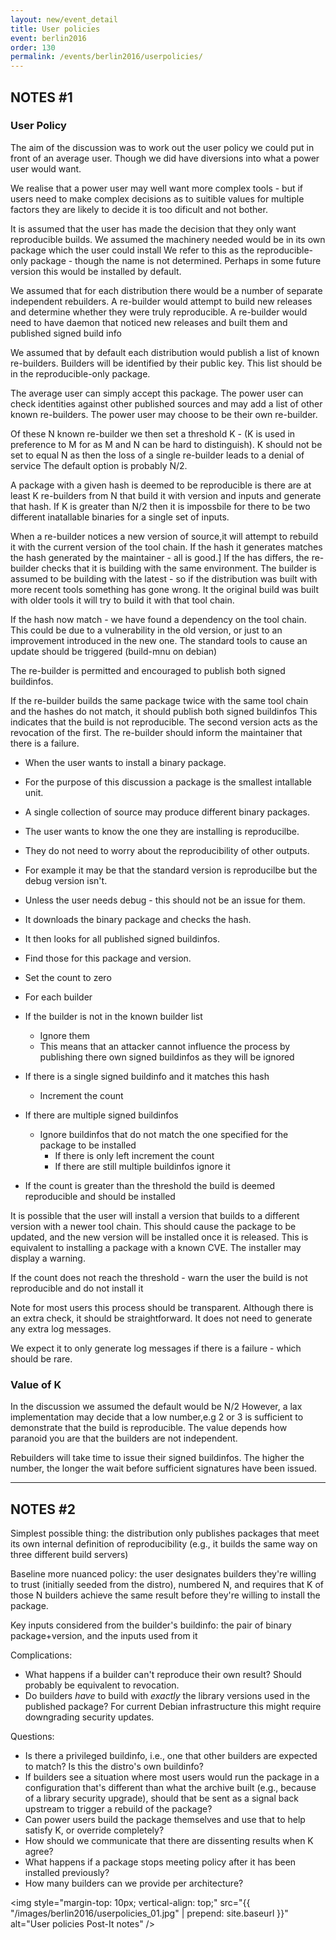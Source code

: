 ```yaml
---
layout: new/event_detail
title: User policies
event: berlin2016
order: 130
permalink: /events/berlin2016/userpolicies/
---
```


## NOTES #1

### User Policy

The aim of the discussion was to work out the user policy we could put in front of an average user.
Though we did have diversions into what a power user would want.

We realise that a power user may well want more complex tools - but if users need to make complex decisions as to suitible values for multiple factors they are likely to decide it is too dificult and not bother.

It is assumed that the user has made the decision that they only want reproducible builds.
We assumed the machinery needed would be in its own package which the user could install
We refer to this as the reproducible-only package - though the name is not determined.
Perhaps in some future version this would be installed by default.

We assumed that for each distribution there would be a number of separate independent rebuilders.
A re-builder would attempt to build new releases and determine whether they were truly reproducible.
A re-builder would need to have daemon that noticed new releases and built them and published signed build info

We assumed that by default each distribution would publish a list of known re-builders.
Builders will be identified by their public key.
This list should be in the reproducible-only package.

The average user can simply accept this package.
The power user can check identities against other published sources and  may add a list of other known re-builders. 
The power user may choose to be their own re-builder.

Of these N known re-builder we then set a threshold K - (K is used in preference to M for as M and N can be hard to distinguish).
K should not be set to equal N as then the loss of a single re-builder leads to a denial of service 
The default option is probably N/2.

A package with a given hash is deemed to be reproducible is there are at least K re-builders from N that build it with version and inputs and generate that hash.
If K is greater than N/2 then it is impossbile for there to be two different inatallable binaries for a single set of inputs.

When a re-builder notices a new version of source,it will attempt to rebuild it with the current version of the tool chain.
If the hash it generates matches the hash generated by the maintainer - all is good.]
If the has differs, the re-builder checks that it is building with the same environment.
The builder is assumed to be building with the latest - so if the distribution was built with more recent tools something has gone wrong.
It the original build was built with older tools it will try to build it with that tool chain.

If the hash now match - we have found a dependency on the tool chain.
This could be due to a vulnerability in the old version, or just to an improvement introduced in the new one.
The standard tools to cause an update should be triggered (build-mnu on debian)

The re-builder is permitted and encouraged to publish both signed buildinfos.

If the re-builder builds the same package twice with the same tool chain and the hashes do not match, it should publish both signed buildinfos
This indicates that the build is not reproducible. The second version acts as the revocation of the first.
The re-builder should inform the maintainer that there is a failure.


 * When the user wants to install a binary package.
 * For the purpose of this discussion a package is the smallest intallable unit. 
 * A single collection of source may produce different binary packages.
 * The user wants to know the one they are installing is reproducilbe.
 * They do not need to worry about the reproducibility of other outputs.
 * For example it may be that the standard version is reproducilbe but the debug version isn't.
 * Unless the user needs debug - this should not be an issue for them.

 * It downloads the binary package and checks the hash.
 * It then looks for all published signed buildinfos.
 * Find those for this package and version.

 * Set the count to zero
 * For each builder
 * If the builder is not in the known builder list
   * Ignore them
   * This means that an attacker cannot influence the process by publishing there own signed buildinfos as they will be ignored
 * If there is a single signed buildinfo and it matches this hash 
   * Increment the count 
 * If there are multiple signed buildinfos
   * Ignore buildinfos that do not match the one specified for the package to be installed
      * If there is only left increment the count
      * If there are still multiple buildinfos ignore it
 * If the count is greater than the threshold the build is deemed reproducible and should be installed

It is possible that the user will install a version that builds to a different version with a newer tool chain.
This should cause the package to be updated, and the new version will be installed once it is released.
This is equivalent to installing a package with a known CVE.
The installer may display a warning.

If the count does not reach the threshold - warn the user the build is not reproducible and do not install it

Note for most users this process should be transparent. 
Although there is an extra check, it should be straightforward.
It does not need to generate any extra log messages.

We expect it to only generate log messages if there is a failure - which should be rare.

### Value of K

In the discussion we assumed the default would be N/2
However, a lax implementation may decide that a low number,e.g 2 or 3 is sufficient to demonstrate that the build is reproducible. 
The value depends how paranoid you are that the builders are not independent.

Rebuilders will take time to issue their signed buildinfos.
The higher the number, the longer the wait before sufficient signatures have been issued.

----

## NOTES #2

Simplest possible thing: the distribution only publishes packages that meet its own internal definition of reproducibility (e.g., it builds the same way on three different build servers)

Baseline more nuanced policy: the user designates builders they're willing to trust (initially seeded from the distro), numbered N, and requires that K of those N builders achieve the same result before they're willing to install the package.

Key inputs considered from the builder's buildinfo: the pair of binary package+version, and the inputs used from it

Complications:

 * What happens if a builder can't reproduce their own result?  Should probably be equivalent to revocation.
 * Do builders *have* to build with *exactly* the library versions used in the published package?  For current Debian infrastructure this might require downgrading security updates.

Questions:

 * Is there a privileged buildinfo, i.e., one that other builders are expected to match?  Is this the distro's own buildinfo?
 * If builders see a situation where most users would run the package in a configuration that's different than what the archive built (e.g., because of a library security upgrade), should that be sent as a signal back upstream to trigger a rebuild of the package?
 * Can power users build the package themselves and use that to help satisfy K, or override completely?
 * How should we communicate that there are dissenting results when K agree?
 * What happens if a package stops meeting policy after it has been installed previously?
 * How many builders can we provide per architecture?

<img style="margin-top: 10px; vertical-align: top;" src="{{ "/images/berlin2016/userpolicies_01.jpg" | prepend: site.baseurl }}" alt="User policies Post-It notes" />
